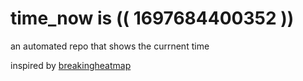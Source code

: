 # time_now is (( 1697684400352 ))

an automated repo that shows the currnent time

inspired by [breakingheatmap](https://github.com/breakingheatmap/breakingheatmap)